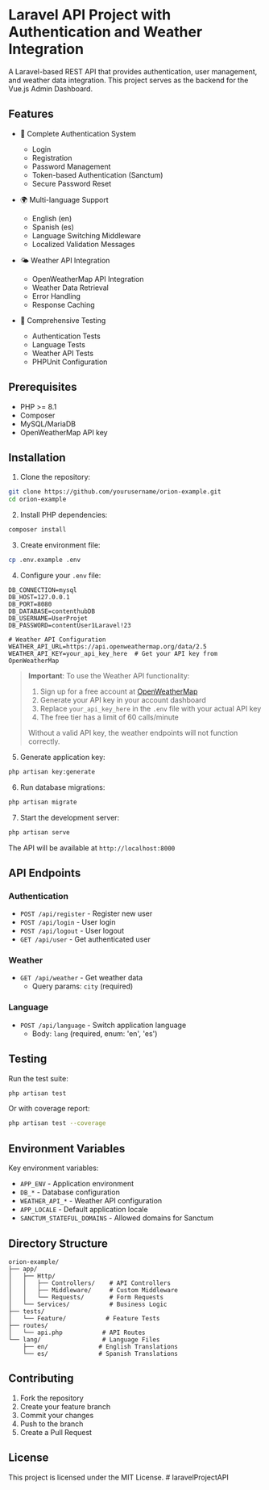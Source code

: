 # Laravel API Project with Authentication and Weather Integration

A Laravel-based REST API that provides authentication, user management, and weather data integration. This project serves as the backend for the Vue.js Admin Dashboard.

## Features

- 🔐 Complete Authentication System
  - Login
  - Registration
  - Password Management
  - Token-based Authentication (Sanctum)
  - Secure Password Reset

- 🌍 Multi-language Support
  - English (en)
  - Spanish (es)
  - Language Switching Middleware
  - Localized Validation Messages

- 🌤️ Weather API Integration
  - OpenWeatherMap API Integration
  - Weather Data Retrieval
  - Error Handling
  - Response Caching

- 🧪 Comprehensive Testing
  - Authentication Tests
  - Language Tests
  - Weather API Tests
  - PHPUnit Configuration

## Prerequisites

- PHP >= 8.1
- Composer
- MySQL/MariaDB
- OpenWeatherMap API key

## Installation

1. Clone the repository:
```bash
git clone https://github.com/yourusername/orion-example.git
cd orion-example
```

2. Install PHP dependencies:
```bash
composer install
```

3. Create environment file:
```bash
cp .env.example .env
```

4. Configure your `.env` file:
```env
DB_CONNECTION=mysql
DB_HOST=127.0.0.1
DB_PORT=8080
DB_DATABASE=contenthubDB
DB_USERNAME=UserProjet
DB_PASSWORD=contentUser1Laravel!23

# Weather API Configuration
WEATHER_API_URL=https://api.openweathermap.org/data/2.5
WEATHER_API_KEY=your_api_key_here  # Get your API key from OpenWeatherMap
```

> **Important**: To use the Weather API functionality:
> 1. Sign up for a free account at [OpenWeatherMap](https://openweathermap.org/api)
> 2. Generate your API key in your account dashboard
> 3. Replace `your_api_key_here` in the `.env` file with your actual API key
> 4. The free tier has a limit of 60 calls/minute
> 
> Without a valid API key, the weather endpoints will not function correctly.

5. Generate application key:
```bash
php artisan key:generate
```

6. Run database migrations:
```bash
php artisan migrate
```

7. Start the development server:
```bash
php artisan serve
```

The API will be available at `http://localhost:8000`

## API Endpoints

### Authentication
- `POST /api/register` - Register new user
- `POST /api/login` - User login
- `POST /api/logout` - User logout
- `GET /api/user` - Get authenticated user

### Weather
- `GET /api/weather` - Get weather data
  - Query params: `city` (required)

### Language
- `POST /api/language` - Switch application language
  - Body: `lang` (required, enum: 'en', 'es')

## Testing

Run the test suite:
```bash
php artisan test
```

Or with coverage report:
```bash
php artisan test --coverage
```

## Environment Variables

Key environment variables:
- `APP_ENV` - Application environment
- `DB_*` - Database configuration
- `WEATHER_API_*` - Weather API configuration
- `APP_LOCALE` - Default application locale
- `SANCTUM_STATEFUL_DOMAINS` - Allowed domains for Sanctum

## Directory Structure

```
orion-example/
├── app/
│   ├── Http/
│   │   ├── Controllers/    # API Controllers
│   │   ├── Middleware/     # Custom Middleware
│   │   └── Requests/       # Form Requests
│   └── Services/           # Business Logic
├── tests/
│   └── Feature/           # Feature Tests
├── routes/
│   └── api.php           # API Routes
└── lang/                 # Language Files
    ├── en/              # English Translations
    └── es/              # Spanish Translations
```

## Contributing

1. Fork the repository
2. Create your feature branch
3. Commit your changes
4. Push to the branch
5. Create a Pull Request

## License

This project is licensed under the MIT License.
#   l a r a v e l P r o j e c t A P I 
 
 